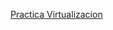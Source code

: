 [Practica Virtualizacion](https://htmlpreview.github.io/?https://github.com/Jguijisa12/PORTAFOLIO/blob/main/MODULOS/MO1-SistemesInformatics/UF1/Practica%20Virtualizacion/GithubM01UF1.html)
 
